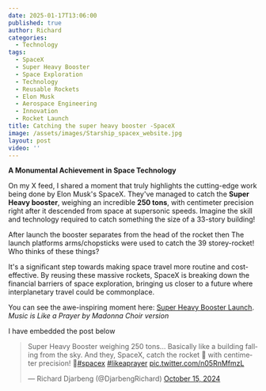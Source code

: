 ```yaml
---
date: 2025-01-17T13:06:00
published: true
author: Richard
categories:
  - Technology
tags:
  - SpaceX
  - Super Heavy Booster
  - Space Exploration
  - Technology
  - Reusable Rockets
  - Elon Musk
  - Aerospace Engineering
  - Innovation
  - Rocket Launch
title: Catching the super heavy booster -SpaceX
image: /assets/images/Starship_spacex_website.jpg
layout: post
video: ''
---
```

**A Monumental Achievement in Space Technology**

On my X feed, I shared a moment that truly highlights the cutting-edge work being done by Elon Musk's SpaceX. They've managed to catch the **Super Heavy booster**, weighing an incredible **250 tons**, with centimeter precision right after it descended from space at supersonic speeds. Imagine the skill and technology required to catch something the size of a 33-story building! 

After launch the booster separates from the head of the rocket then The launch platforms arms/chopsticks were used to catch the 39 storey-rocket! Who thinks of these things?

It's a significant step towards making space travel more routine and cost-effective. By reusing these massive rockets, SpaceX is breaking down the financial barriers of space exploration, bringing us closer to a future where interplanetary travel could be commonplace.

You can see the awe-inspiring moment here: [Super Heavy Booster Launch](https://x.com/DjarbengRichard/status/1846175655148638503). _Music is Like a Prayer by Madonna Choir version_

I have embedded the post below

<blockquote class="twitter-tweet"><p lang="en" dir="ltr">Super Heavy Booster weighing 250 tons... Basically like a building falling from the sky. And they, SpaceX, catch the rocket 🚀 with centimeter precision! 🤩<a href="https://twitter.com/hashtag/spacex?src=hash&amp;ref_src=twsrc%5Etfw">#spacex</a> <a href="https://twitter.com/hashtag/likeaprayer?src=hash&amp;ref_src=twsrc%5Etfw">#likeaprayer</a> <a href="https://t.co/n05RnMfmzL">pic.twitter.com/n05RnMfmzL</a></p>&mdash; Richard Djarbeng (@DjarbengRichard) <a href="https://twitter.com/DjarbengRichard/status/1846175655148638503?ref_src=twsrc%5Etfw">October 15, 2024</a></blockquote> <script async src="https://platform.twitter.com/widgets.js" charset="utf-8"></script>

